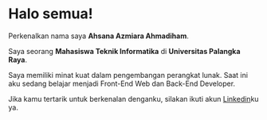 # Halo semua! 

Perkenalkan nama saya **Ahsana Azmiara Ahmadiham**.<br>

Saya seorang **Mahasiswa Teknik Informatika** di **Universitas Palangka Raya**.<br>

Saya memiliki minat kuat dalam pengembangan perangkat lunak. Saat ini aku sedang belajar menjadi Front-End Web dan Back-End Developer.<br>

Jika kamu tertarik untuk berkenalan denganku, silakan ikuti akun [Linkedin](https://www.linkedin.com/in/ahsana-azmiara-ahmadiham-671157321/)ku ya.
